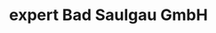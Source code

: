---
title: "expert Bad Saulgau GmbH"
url: /bad-saulgau/expert-bad-saulgau-gmbh/
shop: Elektronik
---